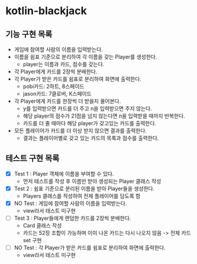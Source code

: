 # kotlin-blackjack

## 기능 구현 목록
- 게임에 참여할 사람의 이름을 입력받는다.
- 이름을 쉼표 기준으로 분리하여 각 이름을 갖는 Player를 생성한다.
  - player는 이름과 카드, 점수를 갖는다.
- 각 Player에게 카드를 2장씩 분배한다.
- 각 Player가 받은 카드를 쉼표로 분리하여 화면에 출력한다. 
  - pobi카드: 2하트, 8스페이드 
  - jason카드: 7클로버, K스페이드
- 각 Player에게 카드를 한장씩 더 받을지 물어본다.
  - y를 입력받으면 카드를 더 주고 n을 입력받으면 주지 않는다.
  - 해당 player의 점수가 21점을 넘지 않는다면 n을 입력받을 때까지 반복한다.
  - 카드를 더 줄 때마다 해당 player가 갖고있는 카드를 출력한다. 
- 모든 플레이어가 카드를 더 이상 받지 않으면 결과를 출력한다.
  - 결과는 플레이어별로 갖고 있는 카드의 목록과 점수를 출력한다.

## 테스트 구현 목록
- [x] Test 1 : Player 객체에 이름을 부여할 수 있다.
  - 먼저 테스트를 작성 후 이름만 받아 생성되는 Player 클래스 작성
- [x] Test 2 : 쉼표 기준으로 분리된 이름을 받아 Player들을 생성한다.
  - Players 클래스를 작성하여 전체 플레이어를 담도록 함
- [x] NO Test : 게임에 참여할 사람의 이름을 입력받는다.
  - view라서 테스트 미구현
- [ ] Test 3 : Player들에게 랜덤한 카드를 2장씩 분배한다.
  - Card 클래스 작성
  - 카드는 52장 조합이 가능하며 이미 나온 카드는 다시 나오지 않음 -> 전체 카드 set 구현
- [ ] NO Test : 각 Player가 받은 카드를 쉼표로 분리하여 화면에 출력한다.
  - view라서 테스트 미구현

